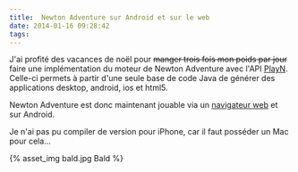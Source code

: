```yaml
---
title:  Newton Adventure sur Android et sur le web 
date: 2014-01-16 09:28:42
tags:
---
```


J'ai profité des vacances de noël pour ~~manger trois fois mon poids par jour~~ faire une implémentation du moteur de Newton Adventure avec l'API [PlayN](https://code.google.com/p/playn/). Celle-ci permets à partir d'une seule base de code Java de générer des applications desktop, android, ios et html5.

Newton Adventure est donc maintenant jouable via un [navigateur web](http://play.bci.im/newton_adventure/) et sur Android.

Je n'ai pas pu compiler de version pour iPhone, car il faut posséder un Mac pour cela...

{% asset_img bald.jpg Bald %}